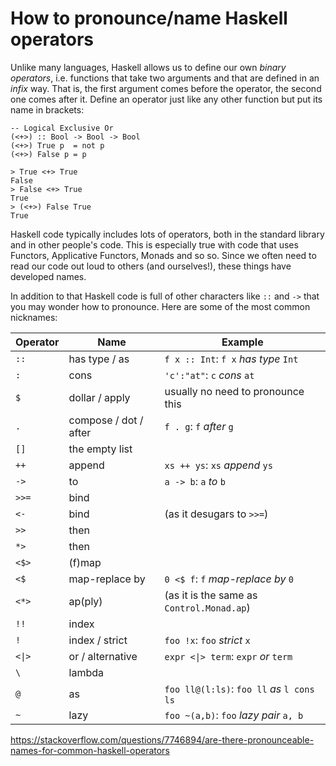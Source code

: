 # How to pronounce/name Haskell operators

Unlike many languages, Haskell allows us to define our own *binary
operators*, i.e. functions that take two arguments and that are defined 
in an *infix* way. That is, the first argument comes before the operator,
the second one comes after it. Define an operator just like any other function
but put its name in brackets:

```
-- Logical Exclusive Or
(<+>) :: Bool -> Bool -> Bool
(<+>) True p  = not p
(<+>) False p = p

> True <+> True
False
> False <+> True
True
> (<+>) False True
True

```

Haskell code typically includes lots of operators, both in the
standard library and in other people's code. This is especially true
with code that uses Functors, Applicative Functors, Monads and so
so. Since we often need to read our code out loud to others (and
ourselves!), these things have developed names. 

In addition to that Haskell code is full of other characters like `::` and `->` that you 
may wonder how to pronounce. Here are some of the
most common nicknames:

| Operator | Name             | Example                                   |
| -------- | ---------------- | ----------------------------------------- |
| `::`     | has type / as    | `f x :: Int`: `f x` *has type* `Int`      |
| `:`      | cons             | `'c':"at"`: `c` *cons* `at`             |
| `$`      | dollar / apply   | usually no need to pronounce this         |
| `.`      | compose / dot / after  | `f . g`: `f` *after* `g`                  |
| `[]`     | the empty list   |                                           |
| `++`     | append           | `xs ++ ys`: `xs` *append* `ys`            |
| `->`     | to               | `a -> b`: `a` *to* `b`                    |
| `>>=`    | bind             |                                           | 
| `<-`     | bind             | (as it desugars to `>>=`)                 |
| `>>`     | then             |                                           |
| `*>`     | then             |                                           |
| `<$>`    | (f)map           |                                           |
| `<$`     | map-replace by   | `0 <$ f`: `f` *map-replace by* `0`        |
| `<*>`    | ap(ply)          | (as it is the same as `Control.Monad.ap`) |
| `!!`     | index            |                                           |
| `!`      | index / strict   | `foo !x`: `foo` *strict* `x`              |  
| `<\|>`    | or / alternative | `expr <\|> term`: `expr` *or* `term`       |
| `\`      | lambda           |                                           |
| `@`      | as               | `foo ll@(l:ls)`: `foo ll` *as* `l cons ls` |
| `~`      | lazy             | `foo ~(a,b)`: `foo` *lazy pair* `a, b`    |


https://stackoverflow.com/questions/7746894/are-there-pronounceable-names-for-common-haskell-operators
